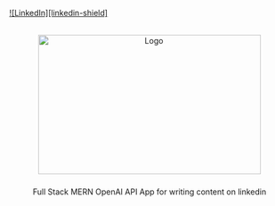 <!-- Improved compatibility of back to top link: See: https://github.com/othneildrew/Best-README-Template/pull/73 -->

<a name="readme-top"></a>

<!-- PROJECT SHIELDS -->
<!--
*** I'm using markdown "reference style" links for readability.
*** Reference links are enclosed in brackets [ ] instead of parentheses ( ).
*** See the bottom of this document for the declaration of the reference variables
*** for contributors-url, forks-url, etc. This is an optional, concise syntax you may use.
*** https://www.markdownguide.org/basic-syntax/#reference-style-links
-->

[![LinkedIn][linkedin-shield]](https://www.linkedin.com/in/simmybajaj/)

<!-- PROJECT LOGO -->
<br />
<div align="center">
  <a href="https://github.com/foreycodes/AI-MERN-Image-Generation">
    <img src="https://www.pngmart.com/files/21/AI-PNG-Isolated-HD.png" alt="Logo" width="400" height="250">
  </a>

<h3 align="center"></h3>

  <p align="center">
    Full Stack MERN OpenAI API App for writing content on linkedin
    <br />
  </p>
</div>
